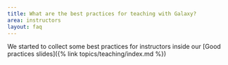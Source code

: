 ```yaml
---
title: What are the best practices for teaching with Galaxy?
area: instructors
layout: faq
---
```


We started to collect some best practices for instructors inside our [Good practices slides]({% link topics/teaching/index.md %})


